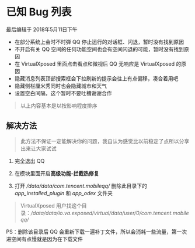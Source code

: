# 已知 Bug 列表

最后编辑于 2018年5月11日下午

* 在部分系统上会时不时弹 QQ 停止运行的对话框、闪退，暂时没有找到原因
* 不开启有关 QQ 空间的任何功能空间也会有空间闪退的可能，暂时没有找到原因
* 在 VirtualXposed 里面点击看点和微视后 QQ 无响应是 VirtualXposed 的原因
* 隐藏消息列表顶部搜索框会下拉刷新的提示会往上有点偏移，凑合着用吧
* 隐藏侧栏厘米秀同时也会隐藏城市和天气
* 设置空白间隔，这个暂时不要吐槽谢谢合作

> 以上内容基本是以按影响程度排序

## 解决方法

> 此方法不保证一定能解决你的问题，我自认为感觉比以前稳定了点所以分享出来让大家试试

1. 完全退出 QQ

2. 在模块里面开启**高级功能-拦截热修复**

3. 打开 */data/data/com.tencent.mobileqq/*  删除此目录下的 *app_installed_plugin* 和 *app_odex* 文件夹

> VirtualXposed 用户找这个目录：*/data/data/io.va.exposed/virtual/data/user/0/com.tencent.mobileqq/*

PS：删除该目录后 QQ 会重新下载一遍补丁文件，所以会消耗一些流量，第一次进空间有点慢就是因为在下载文件